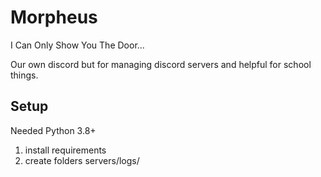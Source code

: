 # Morpheus
I Can Only Show You The Door...

Our own discord but for managing discord servers and helpful for school things.

## Setup
Needed Python 3.8+

1. install requirements
2. create folders servers/logs/
